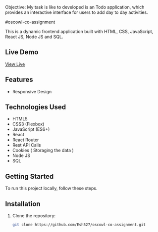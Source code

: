 Objective: My task is like to developed is an Todo application, which provides an interactive interface for users to add day to day activities.


#oscowl-co-assignment

This is a dynamic frontend application built with HTML, CSS, JavaScript, React JS, Node JS and SQL.

## Live Demo 
[View Live](https://oscowl-co-assignment-tan.vercel.app/)

## Features
- Responsive Design

## Technologies Used
- HTML5
- CSS3 (Flexbox)
- JavaScript (ES6+)
- React
- React Router
- Rest API Calls
- Cookies ( Storaging the data )
- Node JS
- SQL

## Getting Started
To run this project locally, follow these steps.

## Installation

1. Clone the repository:
   ```bash
   git clone https://github.com/Esh527/oscowl-co-assignment.git
